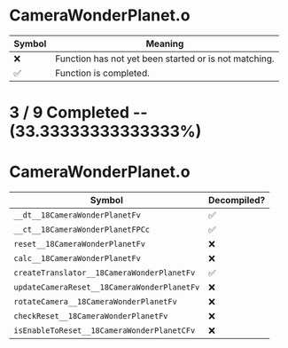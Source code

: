 # CameraWonderPlanet.o
| Symbol | Meaning 
| ------------- | ------------- 
| :x: | Function has not yet been started or is not matching. 
| :white_check_mark: | Function is completed. 


# 3 / 9 Completed -- (33.33333333333333%)
# CameraWonderPlanet.o
| Symbol | Decompiled? |
| ------------- | ------------- |
| `__dt__18CameraWonderPlanetFv` | :white_check_mark: |
| `__ct__18CameraWonderPlanetFPCc` | :white_check_mark: |
| `reset__18CameraWonderPlanetFv` | :x: |
| `calc__18CameraWonderPlanetFv` | :x: |
| `createTranslator__18CameraWonderPlanetFv` | :white_check_mark: |
| `updateCameraReset__18CameraWonderPlanetFv` | :x: |
| `rotateCamera__18CameraWonderPlanetFv` | :x: |
| `checkReset__18CameraWonderPlanetFv` | :x: |
| `isEnableToReset__18CameraWonderPlanetCFv` | :x: |
